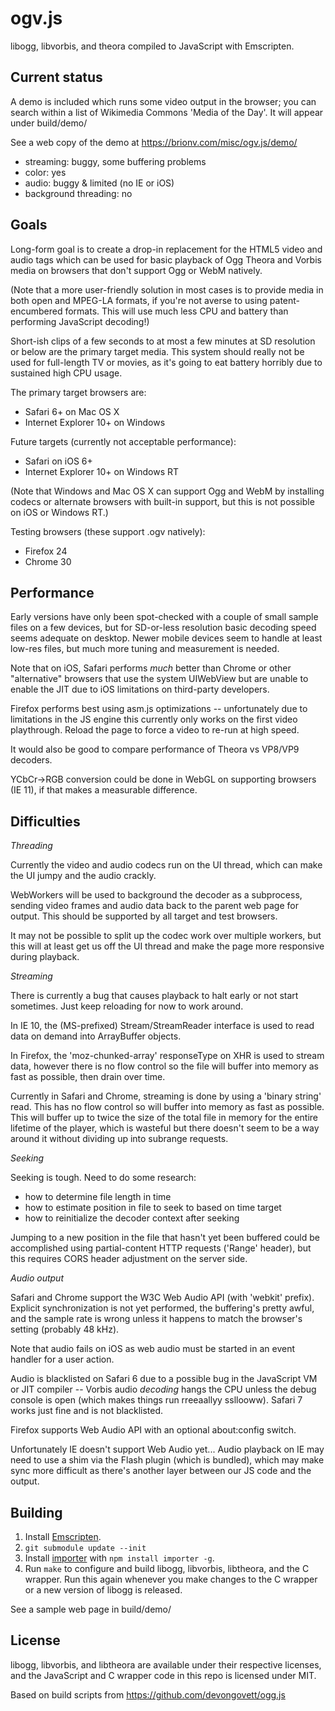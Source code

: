 ogv.js
======

libogg, libvorbis, and theora compiled to JavaScript with Emscripten.


## Current status

A demo is included which runs some video output in the browser; you can
search within a list of Wikimedia Commons 'Media of the Day'. It will
appear under build/demo/

See a web copy of the demo at https://brionv.com/misc/ogv.js/demo/

* streaming: buggy, some buffering problems
* color: yes
* audio: buggy & limited (no IE or iOS)
* background threading: no


## Goals

Long-form goal is to create a drop-in replacement for the HTML5 video and audio tags which can be used for basic playback of Ogg Theora and Vorbis media on browsers that don't support Ogg or WebM natively.

(Note that a more user-friendly solution in most cases is to provide media in both open and MPEG-LA formats, if you're not averse to using patent-encumbered formats. This will use much less CPU and battery than performing JavaScript decoding!)


Short-ish clips of a few seconds to at most a few minutes at SD resolution or below are the primary target media. This system should really not be used for full-length TV or movies, as it's going to eat battery horribly due to sustained high CPU usage.


The primary target browsers are:
* Safari 6+ on Mac OS X
* Internet Explorer 10+ on Windows

Future targets (currently not acceptable performance):
* Safari on iOS 6+
* Internet Explorer 10+ on Windows RT

(Note that Windows and Mac OS X can support Ogg and WebM by installing codecs or alternate browsers with built-in support, but this is not possible on iOS or Windows RT.)

Testing browsers (these support .ogv natively):
* Firefox 24
* Chrome 30


## Performance

Early versions have only been spot-checked with a couple of small sample files on a few devices, but for SD-or-less resolution basic decoding speed seems adequate on desktop. Newer mobile devices seem to handle at least low-res files, but much more tuning and measurement is needed.

Note that on iOS, Safari performs *much* better than Chrome or other "alternative" browsers that use the system UIWebView but are unable to enable the JIT due to iOS limitations on third-party developers.

Firefox performs best using asm.js optimizations -- unfortunately due to limitations in the JS engine this currently only works on the first video playthrough. Reload the page to force a video to re-run at high speed.

It would also be good to compare performance of Theora vs VP8/VP9 decoders.

YCbCr->RGB conversion could be done in WebGL on supporting browsers (IE 11), if that makes a measurable difference.


## Difficulties

*Threading*

Currently the video and audio codecs run on the UI thread, which can make the UI jumpy and the audio crackly.

WebWorkers will be used to background the decoder as a subprocess, sending video frames and audio data back to the parent web page for output. This should be supported by all target and test browsers.

It may not be possible to split up the codec work over multiple workers, but this will at least get us off the UI thread and make the page more responsive during playback.


*Streaming*

There is currently a bug that causes playback to halt early or not start sometimes. Just keep reloading for now to work around.

In IE 10, the (MS-prefixed) Stream/StreamReader interface is used to read data on demand into ArrayBuffer objects.

In Firefox, the 'moz-chunked-array' responseType on XHR is used to stream data, however there is no flow control so the file will buffer into memory as fast as possible, then drain over time.

Currently in Safari and Chrome, streaming is done by using a 'binary string' read. This has no flow control so will buffer into memory as fast as possible. This will buffer up to twice the size of the total file in memory for the entire lifetime of the player, which is wasteful but there doesn't seem to be a way around it without dividing up into subrange requests.


*Seeking*

Seeking is tough. Need to do some research:
* how to determine file length in time
* how to estimate position in file to seek to based on time target
* how to reinitialize the decoder context after seeking

Jumping to a new position in the file that hasn't yet been buffered could be accomplished using partial-content HTTP requests ('Range' header), but this requires CORS header adjustment on the server side.


*Audio output*

Safari and Chrome support the W3C Web Audio API (with 'webkit' prefix). Explicit synchronization is not yet performed, the buffering's pretty awful, and the sample rate is wrong unless it happens to match the browser's setting (probably 48 kHz).

Note that audio fails on iOS as web audio must be started in an event handler for a user action.

Audio is blacklisted on Safari 6 due to a possible bug in the JavaScript VM or JIT compiler -- Vorbis audio *decoding* hangs the CPU unless the debug console is open (which makes things run rreeaallyy ssllooww). Safari 7 works just fine and is not blacklisted.

Firefox supports Web Audio API with an optional about:config switch.

Unfortunately IE doesn't support Web Audio yet... Audio playback on IE may need to use a shim via the Flash plugin (which is bundled), which may make sync more difficult as there's another layer between our JS code and the output.


## Building

1. Install [Emscripten](https://github.com/kripken/emscripten/wiki/Tutorial).
2. `git submodule update --init`
3. Install [importer](https://github.com/devongovett/importer) with `npm install importer -g`.
4. Run `make` to configure and build libogg, libvorbis, libtheora, and the C wrapper. Run this again whenever you make changes to the C wrapper or a new version of libogg is released.

See a sample web page in build/demo/


## License

libogg, libvorbis, and libtheora are available under their respective licenses, and the JavaScript and C wrapper code in this repo is licensed under MIT.

Based on build scripts from https://github.com/devongovett/ogg.js
